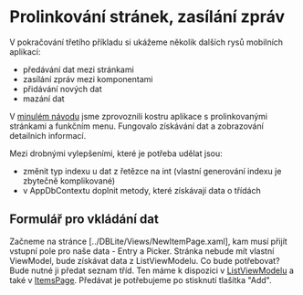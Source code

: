 # Prolinkování stránek, zasílání zpráv
V pokračování třetího příkladu si ukážeme několik dalších rysů mobilních aplikací:
- předávání dat mezi stránkami
- zasílání zpráv mezi komponentami
- přidávání nových dat
- mazání dat

V [minulém návodu](Guide1.md) jsme zprovoznili kostru aplikace s prolinkovanými stránkami a funkčním menu. Fungovalo získávání dat a zobrazování detailních informací.

Mezi drobnými vylepšeními, které je potřeba udělat jsou:
- změnit typ indexu u dat z řetězce na int (vlastní generování indexu je zbytečně komplikované)
- v AppDbContextu doplnit metody, které získávají data o třídách

## Formulář pro vkládání dat
Začneme na stránce [../DBLite/Views/NewItemPage.xaml], kam musí přijít vstupní pole pro naše data - Entry a Picker. Stránka nebude mít vlastní ViewModel, bude získávat data z ListViewModelu.
Co bude potřebovat? Bude nutné ji předat seznam tříd. Ten máme k dispozici v [ListViewModelu](../DBLite/ViewModels/ListViewModel.cs) a také v [ItemsPage](../DBLite/Views/ItemsPage.xaml). Předávat je potřebujeme po stisknutí tlašítka "Add".
